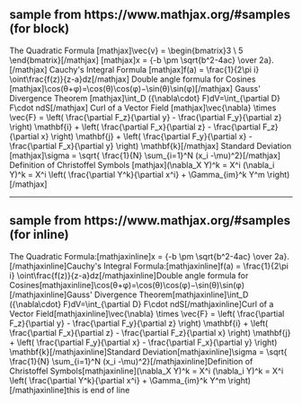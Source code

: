 <h2>sample from https://www.mathjax.org/#samples  (for block)</h2>
<p>The Quadratic Formula
[mathjax]\vec{v} = \begin{bmatrix}3 \ 5 \end{bmatrix}[/mathjax]
[mathjax]x = {-b \pm \sqrt{b^2-4ac} \over 2a}.[/mathjax]
Cauchy's Integral Formula
[mathjax]f(a) = \frac{1}{2\pi i} \oint\frac{f(z)}{z-a}dz[/mathjax]
Double angle formula for Cosines
[mathjax]\cos(θ+φ)=\cos(θ)\cos(φ)−\sin(θ)\sin(φ)[/mathjax]
Gauss' Divergence Theorem
[mathjax]\int_D ({\nabla\cdot} F)dV=\int_{\partial D} F\cdot ndS[/mathjax]
Curl of a Vector Field
[mathjax]\vec{\nabla} \times \vec{F} = \left( \frac{\partial F_z}{\partial y} - \frac{\partial F_y}{\partial z} \right) \mathbf{i} + \left( \frac{\partial F_x}{\partial z} - \frac{\partial F_z}{\partial x} \right) \mathbf{j} + \left( \frac{\partial F_y}{\partial x} - \frac{\partial F_x}{\partial y} \right) \mathbf{k}[/mathjax]
Standard Deviation
[mathjax]\sigma = \sqrt{ \frac{1}{N} \sum_{i=1}^N (x_i -\mu)^2}[/mathjax]
Definition of Christoffel Symbols
[mathjax](\nabla_X Y)^k = X^i (\nabla_i Y)^k = X^i \left( \frac{\partial Y^k}{\partial x^i} + \Gamma_{im}^k Y^m \right)[/mathjax]</p>
<hr />
<h2>sample  from https://www.mathjax.org/#samples  (for inline)</h2>
<p>The Quadratic Formula:[mathjaxinline]x = {-b \pm \sqrt{b^2-4ac} \over 2a}.[/mathjaxinline]Cauchy's Integral Formula:[mathjaxinline]f(a) = \frac{1}{2\pi i} \oint\frac{f(z)}{z-a}dz[/mathjaxinline]Double angle formula for Cosines[mathjaxinline]\cos(θ+φ)=\cos(θ)\cos(φ)−\sin(θ)\sin(φ)[/mathjaxinline]Gauss' Divergence Theorem[mathjaxinline]\int_D ({\nabla\cdot} F)dV=\int_{\partial D} F\cdot ndS[/mathjaxinline]Curl of a Vector Field[mathjaxinline]\vec{\nabla} \times \vec{F} = \left( \frac{\partial F_z}{\partial y} - \frac{\partial F_y}{\partial z} \right) \mathbf{i} + \left( \frac{\partial F_x}{\partial z} - \frac{\partial F_z}{\partial x} \right) \mathbf{j} + \left( \frac{\partial F_y}{\partial x} - \frac{\partial F_x}{\partial y} \right) \mathbf{k}[/mathjaxinline]Standard Deviation[mathjaxinline]\sigma = \sqrt{ \frac{1}{N} \sum_{i=1}^N (x_i -\mu)^2}[/mathjaxinline]Definition of Christoffel Symbols[mathjaxinline](\nabla_X Y)^k = X^i (\nabla_i Y)^k = X^i \left( \frac{\partial Y^k}{\partial x^i} + \Gamma_{im}^k Y^m \right)[/mathjaxinline]this is end of line</p>
